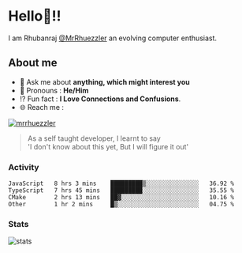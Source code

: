 
  
  
# Hello:wave:!!
I am Rhubanraj [@MrRhuezzler](https://github.com/MrRhuezzler) an evolving computer enthusiast.

## About me
<!-- - :sparkles: I'm currently working on [**de-viz**](https://github.com/MrRhuezzler/de-viz) -->
<!-- - :sparkles: Previously worked in [**Journal Management System**](https://manuscript.psgtech.ac.in) -->
<!-- - :book: I'm currently learning **Microservices Architecture** -->
- :speech_balloon: Ask me about **anything, which might interest you**
- :man: Pronouns : **He/Him**
- :interrobang: Fun fact : **I Love Connections and Confusions**.
- :globe_with_meridians: Reach me :  
  
[![mrrhuezzler](https://img.shields.io/badge/LinkedIn-0077B5?style=for-the-badge&logo=linkedin&logoColor=white)](https://www.linkedin.com/in/mrrhuezzler/)
<!--
### Interesting things, I found :bangbang:
-->
<!--
## Skills

## Drop a, Hi !
-->

<!-- 
Quotes
>  Always we overestimate the amount of work we can do in a day,  
>  and underestimate the amount we can do in our lifetime.
-->

> As a self taught developer, I learnt to say  
> 'I don't know about this yet, But I will figure it out'

### Activity
<!--START_SECTION:waka-->

```text
JavaScript   8 hrs 3 mins    █████████▒░░░░░░░░░░░░░░░   36.92 %
TypeScript   7 hrs 45 mins   █████████░░░░░░░░░░░░░░░░   35.55 %
CMake        2 hrs 13 mins   ██▓░░░░░░░░░░░░░░░░░░░░░░   10.16 %
Other        1 hr 2 mins     █▒░░░░░░░░░░░░░░░░░░░░░░░   04.75 %
```

<!--END_SECTION:waka-->

### Stats
![stats](https://github-readme-streak-stats.herokuapp.com/?user=MrRhuezzler)
